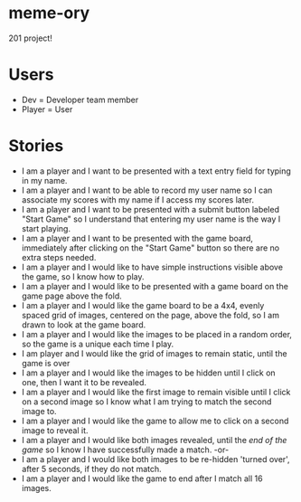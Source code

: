 # meme-ory
201 project!

# Users
- Dev = Developer team member
- Player = User

# Stories

 - I am a player and I want to be presented with a text entry field for typing in my name.
 - I am a player and I want to be able to record my user name so I can associate my scores with my name if I access my scores later.
 - I am a player and I want to be presented with a submit button labeled "Start Game" so I understand that entering my user name is the way I start playing.
 - I am a player and I want to be presented with the game board, immediately after clicking on the "Start Game" button so there are no extra steps needed.
 - I am a player and I would like to have simple instructions visible above the game, so I know how to play.
 - I am a player and I would like to be presented with a game board on the game page above the fold.
 - I am a player and I would like the game board to be a 4x4, evenly spaced grid of images, centered on the page, above the fold, so I am drawn to look at the game board.
 - I am a player and I would like the images to be placed in a random order, so the game is a unique each time I play.
 - I am player and I would like the grid of images to remain static, until the game is <emp>over</emp> <!-- needs clarification, when is the game "over?" -->
 - I am a player and I would like the images to be hidden until I click on one, then I want it to be revealed.
 - I am a player and I would like the first image to remain visible until I click on a second image so I know what I am trying to match the second image to.
 - I am a player and I would like the game to allow me to click on a second image to reveal it.
 - I am a player and I would like both images revealed, until the *end of the game* so I know I have successfully made a match.
 -or-
 - I am a player and I would like both images to be re-hidden 'turned over', after 5 seconds, if they do not match.
 - I am a player and I would like the game to end after I match all 16 images.
